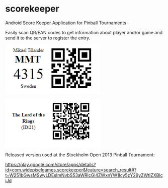 scorekeeper
===========

Android Score Keeper Application for Pinball Tournaments

Easily scan QR/EAN codes to get information about player and/or game and send it to the server to register the entry.

![Screenshot](https://github.com/mix256/scorekeeper/raw/master/docs/player_tag_card.png)

![Screenshot](https://github.com/mix256/scorekeeper/raw/master/docs/game_card.png)

Released version used at the Stockholm Open 2013 Pinball Tournament: 

https://play.google.com/store/apps/details?id=com.widepixelgames.scorekeeper&feature=search_result#?t=W251bGwsMSwyLDEsImNvbS53aWRlcGl4ZWxnYW1lcy5zY29yZWtlZXBlciJd

